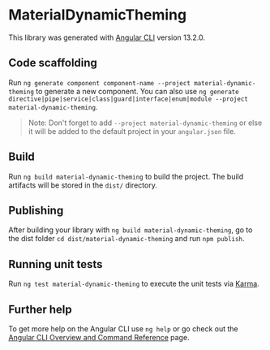 # MaterialDynamicTheming

This library was generated with [Angular CLI](https://github.com/angular/angular-cli) version 13.2.0.

## Code scaffolding

Run `ng generate component component-name --project material-dynamic-theming` to generate a new component. You can also use `ng generate directive|pipe|service|class|guard|interface|enum|module --project material-dynamic-theming`.

> Note: Don't forget to add `--project material-dynamic-theming` or else it will be added to the default project in your `angular.json` file.

## Build

Run `ng build material-dynamic-theming` to build the project. The build artifacts will be stored in the `dist/` directory.

## Publishing

After building your library with `ng build material-dynamic-theming`, go to the dist folder `cd dist/material-dynamic-theming` and run `npm publish`.

## Running unit tests

Run `ng test material-dynamic-theming` to execute the unit tests via [Karma](https://karma-runner.github.io).

## Further help

To get more help on the Angular CLI use `ng help` or go check out the [Angular CLI Overview and Command Reference](https://angular.io/cli) page.
